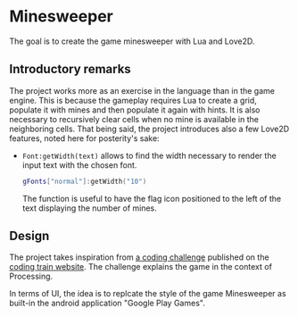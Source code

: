 # Minesweeper

The goal is to create the game minesweeper with Lua and Love2D.

## Introductory remarks

The project works more as an exercise in the language than in the game engine. This is because the gameplay requires Lua to create a grid, populate it with mines and then populate it again with hints. It is also necessary to recursively clear cells when no mine is available in the neighboring cells. That being said, the project introduces also a few Love2D features, noted here for posterity's sake:

- `Font:getWidth(text)` allows to find the width necessary to render the input text with the chosen font.

  ```lua
  gFonts["normal"]:getWidth("10")
  ```

  The function is useful to have the flag icon positioned to the left of the text displaying the number of mines.

## Design

The project takes inspiration from [a coding challenge](https://thecodingtrain.com/CodingChallenges/071-minesweeper.html) published on the [coding train website](https://thecodingtrain.com/). The challenge explains the game in the context of Processing.

In terms of UI, the idea is to replcate the style of the game Minesweeper as built-in the android application "Google Play Games".
